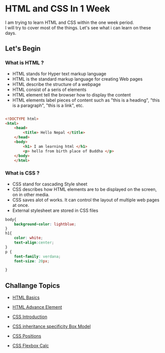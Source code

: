 # HTML and CSS In 1 Week

I am trying to learn HTML and CSS within the one week period. \
I will try to cover most of the things. Let's see what i can learn on these days.

## Let's Begin

### What is HTML ?
- HTML stands for Hyper text markup language 
- HTML is the standard markup language for creating Web pages
- HTML describe the structure of a webpage
- HTML consist of a seris of elements 
- HTML element tell the browser how to display the content 
- HTML elements label pieces of content such as "this is a heading", "this is a paragraph", "this is a link", etc.

```html

<!DOCTYPE html>
<html>
    <head>
        <title> Hello Nepal </title>
    </head>
    <body>
        <h1> I am learning html </h1>    
        <p> hello from birth place of Buddha </p>
    </body>
    </html>    

```
### What is CSS ?
- CSS stand for cascading Style sheet
- CSS describes how HTML elements are to be displayed on the screen, on in other media.
- CSS saves alot of works. It can control the layout of multiple web pages at once.
- External stylesheet are stored in CSS files 

```css
body{
    background-color: lightblue;
}
h1{
    color: white;
    text-align:center;
}
p {
    font-family: verdana;
    font-size: 20px;

}

```

## Challange Topics

- [HTML Basics](/Day_1_HTML_Basics/readme.md)
- [HTML Advance Element](/Day_2_HTML_Advance_Elements/Readme.md)
- [CSS Introduction](/Day_3_CSS_Intro/Readme.md)
- [CSS inheritance specificity Box Model](/Day_4_CSS_Inheritance-specificity-boxModel/Readme.md)
- [CSS Positions](/Day_5_Position/Readme.md)

- [CSS Flexbox Calc](/Day_6_Flexbox_calc/Readme.md)